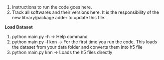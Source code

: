 1. Instructions to run the code goes here.
2. Track all softwares and their versions here. It is the responsibility of the new library/package adder to update this file.


<b>Load Dataset</b>
1. python main.py -h -> Help command
2. python main.py -l knn  -> For the first time you run the code. This loads the dataset from your data folder and converts them into h5 file
2. python main.py knn -> Loads the h5 files directly 
